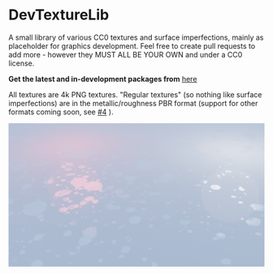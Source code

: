 # DevTextureLib
A small library of various CC0 textures and surface imperfections, mainly as placeholder for graphics development.
Feel free to create pull requests to add more - however they MUST ALL BE YOUR OWN and under a CC0 license.

**Get the latest and in-development packages from** [here](https://packages.noxity-games.com/open-source/devtexturelib/)

All textures are 4k PNG textures. "Regular textures" (so nothing like surface imperfections) are in the metallic/roughness PBR format (support for other formats coming soon, see [#4](/../../issues/4) ).

![alt text](https://github.com/Nolram12345/DevTextureLib/blob/public-release/preview.png?raw=true)
